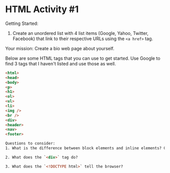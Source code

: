 HTML Activity #1
================

Getting Started:

1. Create an unordered list with 4 list items (Google, Yahoo, Twitter, Facebook) that link to their respective URLs using the `<a href>` tag.

Your mission: Create a bio web page about yourself.

Below are some HTML tags that you can use to get started. Use Google to find 3 tags that I haven't listed and use those as well. 

````html
<html>
<head>
<body>
<p>
<h1>
<ol>
<ul>
<li>
<img />
<br />
<div>
<header>
<nav>
<footer>

Questions to consider:
1. What is the difference between block elements and inline elements? Give examples of each.

2. What does the `<div>` tag do?

3. What does the `<!DOCTYPE html>` tell the browser? 